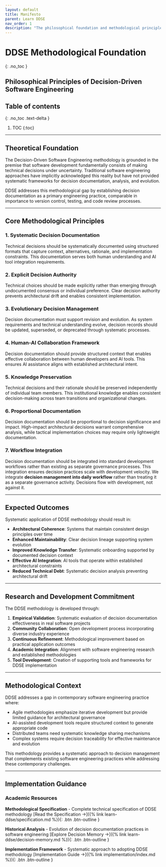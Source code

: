 ```yaml
---
layout: default
title: Manifesto
parent: Learn DDSE
nav_order: 1
description: "The philosophical foundation and methodological principles of Decision-Driven Software Engineering"
---
```


# DDSE Methodological Foundation
{: .no_toc }

## Philosophical Principles of Decision-Driven Software Engineering

## Table of contents
{: .no_toc .text-delta }

1. TOC
{:toc}

---

## Theoretical Foundation

The Decision-Driven Software Engineering methodology is grounded in the premise that software development fundamentally consists of making technical decisions under uncertainty. Traditional software engineering approaches have implicitly acknowledged this reality but have not provided systematic frameworks for decision documentation, analysis, and evolution.

DDSE addresses this methodological gap by establishing decision documentation as a primary engineering practice, comparable in importance to version control, testing, and code review processes.

---

## Core Methodological Principles

### 1. Systematic Decision Documentation
Technical decisions should be systematically documented using structured formats that capture context, alternatives, rationale, and implementation constraints. This documentation serves both human understanding and AI tool integration requirements.

### 2. Explicit Decision Authority
Technical choices should be made explicitly rather than emerging through undocumented consensus or individual preference. Clear decision authority prevents architectural drift and enables consistent implementation.

### 3. Evolutionary Decision Management
Decision documentation must support revision and evolution. As system requirements and technical understanding evolve, decision records should be updated, superseded, or deprecated through systematic processes.

### 4. Human-AI Collaboration Framework
Decision documentation should provide structured context that enables effective collaboration between human developers and AI tools. This ensures AI assistance aligns with established architectural intent.

### 5. Knowledge Preservation
Technical decisions and their rationale should be preserved independently of individual team members. This institutional knowledge enables consistent decision-making across team transitions and organizational changes.

### 6. Proportional Documentation
Decision documentation should be proportional to decision significance and impact. High-impact architectural decisions warrant comprehensive analysis, while tactical implementation choices may require only lightweight documentation.

### 7. Workflow Integration
Decision documentation should be integrated into standard development workflows rather than existing as separate governance processes. This integration ensures decision practices scale with development velocity.
We integrate **decision management into daily workflow** rather than treating it as a separate governance activity. Decisions flow with development, not against it.

---

## Expected Outcomes

Systematic application of DDSE methodology should result in:

- **Architectural Coherence**: Systems that maintain consistent design principles over time
- **Enhanced Maintainability**: Clear decision lineage supporting system evolution
- **Improved Knowledge Transfer**: Systematic onboarding supported by documented decision context
- **Effective AI Integration**: AI tools that operate within established architectural constraints
- **Reduced Technical Debt**: Systematic decision analysis preventing architectural drift

---

## Research and Development Commitment

The DDSE methodology is developed through:

1. **Empirical Validation**: Systematic evaluation of decision documentation effectiveness in real software projects
2. **Community Collaboration**: Open development process incorporating diverse industry experience
3. **Continuous Refinement**: Methodological improvement based on practical application outcomes
4. **Academic Integration**: Alignment with software engineering research and established methodologies
5. **Tool Development**: Creation of supporting tools and frameworks for DDSE implementation

---

## Methodological Context

DDSE addresses a gap in contemporary software engineering practice where:
- Agile methodologies emphasize iterative development but provide limited guidance for architectural governance
- AI-assisted development tools require structured context to generate appropriate code
- Distributed teams need systematic knowledge sharing mechanisms
- Complex systems require decision traceability for effective maintenance and evolution

This methodology provides a systematic approach to decision management that complements existing software engineering practices while addressing these contemporary challenges.

---

## Implementation Guidance

### Academic Resources

**Methodological Specification** - Complete technical specification of DDSE methodology
[Read the Specification →]({% link learn-ddse/specification.md %}){: .btn .btn-outline }

**Historical Analysis** - Evolution of decision documentation practices in software engineering
[Explore Decision Memory →]({% link learn-ddse/decision-memory.md %}){: .btn .btn-outline }

**Implementation Framework** - Systematic approach to adopting DDSE methodology
[Implementation Guide →]({% link implementation/index.md %}){: .btn .btn-outline }
